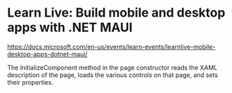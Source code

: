 # Learn Live: Build mobile and desktop apps with .NET MAUI
https://docs.microsoft.com/en-us/events/learn-events/learnlive-mobile-desktop-apps-dotnet-maui/


The InitializeComponent method in the page constructor reads the XAML description of the page, loads the various controls on that page, and sets their properties. 

